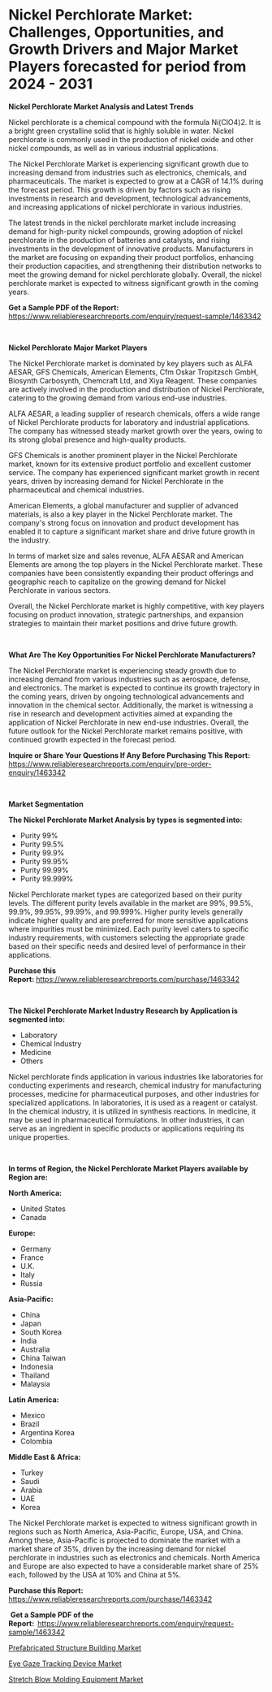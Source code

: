 <p><h1>Nickel Perchlorate Market: Challenges, Opportunities, and Growth Drivers and Major Market Players forecasted for period from 2024 - 2031</h1></p><p><strong>Nickel Perchlorate Market Analysis and Latest Trends</strong></p>
<p><p>Nickel perchlorate is a chemical compound with the formula Ni(ClO4)2. It is a bright green crystalline solid that is highly soluble in water. Nickel perchlorate is commonly used in the production of nickel oxide and other nickel compounds, as well as in various industrial applications.</p><p>The Nickel Perchlorate Market is experiencing significant growth due to increasing demand from industries such as electronics, chemicals, and pharmaceuticals. The market is expected to grow at a CAGR of 14.1% during the forecast period. This growth is driven by factors such as rising investments in research and development, technological advancements, and increasing applications of nickel perchlorate in various industries.</p><p>The latest trends in the nickel perchlorate market include increasing demand for high-purity nickel compounds, growing adoption of nickel perchlorate in the production of batteries and catalysts, and rising investments in the development of innovative products. Manufacturers in the market are focusing on expanding their product portfolios, enhancing their production capacities, and strengthening their distribution networks to meet the growing demand for nickel perchlorate globally. Overall, the nickel perchlorate market is expected to witness significant growth in the coming years.</p></p>
<p><strong>Get a Sample PDF of the Report:&nbsp;</strong> <a href="https://www.reliableresearchreports.com/enquiry/request-sample/1463342">https://www.reliableresearchreports.com/enquiry/request-sample/1463342</a></p>
<p>&nbsp;</p>
<p><strong>Nickel Perchlorate Major Market Players</strong></p>
<p><p>The Nickel Perchlorate market is dominated by key players such as ALFA AESAR, GFS Chemicals, American Elements, Cfm Oskar Tropitzsch GmbH, Biosynth Carbosynth, Chemcraft Ltd, and Xiya Reagent. These companies are actively involved in the production and distribution of Nickel Perchlorate, catering to the growing demand from various end-use industries.</p><p>ALFA AESAR, a leading supplier of research chemicals, offers a wide range of Nickel Perchlorate products for laboratory and industrial applications. The company has witnessed steady market growth over the years, owing to its strong global presence and high-quality products.</p><p>GFS Chemicals is another prominent player in the Nickel Perchlorate market, known for its extensive product portfolio and excellent customer service. The company has experienced significant market growth in recent years, driven by increasing demand for Nickel Perchlorate in the pharmaceutical and chemical industries.</p><p>American Elements, a global manufacturer and supplier of advanced materials, is also a key player in the Nickel Perchlorate market. The company's strong focus on innovation and product development has enabled it to capture a significant market share and drive future growth in the industry.</p><p>In terms of market size and sales revenue, ALFA AESAR and American Elements are among the top players in the Nickel Perchlorate market. These companies have been consistently expanding their product offerings and geographic reach to capitalize on the growing demand for Nickel Perchlorate in various sectors.</p><p>Overall, the Nickel Perchlorate market is highly competitive, with key players focusing on product innovation, strategic partnerships, and expansion strategies to maintain their market positions and drive future growth.</p></p>
<p>&nbsp;</p>
<p><strong>What Are The Key Opportunities For Nickel Perchlorate Manufacturers?</strong></p>
<p><p>The Nickel Perchlorate market is experiencing steady growth due to increasing demand from various industries such as aerospace, defense, and electronics. The market is expected to continue its growth trajectory in the coming years, driven by ongoing technological advancements and innovation in the chemical sector. Additionally, the market is witnessing a rise in research and development activities aimed at expanding the application of Nickel Perchlorate in new end-use industries. Overall, the future outlook for the Nickel Perchlorate market remains positive, with continued growth expected in the forecast period.</p></p>
<p><strong>Inquire or Share Your Questions If Any Before Purchasing This Report:</strong> <a href="https://www.reliableresearchreports.com/enquiry/pre-order-enquiry/1463342">https://www.reliableresearchreports.com/enquiry/pre-order-enquiry/1463342</a></p>
<p>&nbsp;</p>
<p><strong>Market Segmentation</strong></p>
<p><strong>The Nickel Perchlorate Market Analysis by types is segmented into:</strong></p>
<p><ul><li>Purity 99%</li><li>Purity 99.5%</li><li>Purity 99.9%</li><li>Purity 99.95%</li><li>Purity 99.99%</li><li>Purity 99.999%</li></ul></p>
<p><p>Nickel Perchlorate market types are categorized based on their purity levels. The different purity levels available in the market are 99%, 99.5%, 99.9%, 99.95%, 99.99%, and 99.999%. Higher purity levels generally indicate higher quality and are preferred for more sensitive applications where impurities must be minimized. Each purity level caters to specific industry requirements, with customers selecting the appropriate grade based on their specific needs and desired level of performance in their applications.</p></p>
<p><strong>Purchase this Report:&nbsp;</strong><a href="https://www.reliableresearchreports.com/purchase/1463342">https://www.reliableresearchreports.com/purchase/1463342</a></p>
<p>&nbsp;</p>
<p><strong>The Nickel Perchlorate Market Industry Research by Application is segmented into:</strong></p>
<p><ul><li>Laboratory</li><li>Chemical Industry</li><li>Medicine</li><li>Others</li></ul></p>
<p><p>Nickel perchlorate finds application in various industries like laboratories for conducting experiments and research, chemical industry for manufacturing processes, medicine for pharmaceutical purposes, and other industries for specialized applications. In laboratories, it is used as a reagent or catalyst. In the chemical industry, it is utilized in synthesis reactions. In medicine, it may be used in pharmaceutical formulations. In other industries, it can serve as an ingredient in specific products or applications requiring its unique properties.</p></p>
<p>&nbsp;</p>
<p><strong>In terms of Region, the Nickel Perchlorate Market Players available by Region are:</strong></p>
<p>
    <p> <strong> North America: </strong>
        <ul>
            <li>United States</li>
            <li>Canada</li>
        </ul>
        </p> 
    <p> <strong> Europe: </strong>
        <ul>
            <li>Germany</li>
            <li>France</li>
            <li>U.K.</li>
            <li>Italy</li>
            <li>Russia</li>
        </ul>
        </p> 
    <p> <strong> Asia-Pacific: </strong>
        <ul>
            <li>China</li>
            <li>Japan</li>
            <li>South Korea</li>
            <li>India</li>
            <li>Australia</li>
            <li>China Taiwan</li>
            <li>Indonesia</li>
            <li>Thailand</li>
            <li>Malaysia</li>
        </ul>
        </p> 
    <p> <strong> Latin America: </strong>
        <ul>
            <li>Mexico</li>
            <li>Brazil</li>
            <li>Argentina Korea</li>
            <li>Colombia</li>
        </ul>
        </p> 
    <p> <strong> Middle East & Africa: </strong>
        <ul>
            <li>Turkey</li>
            <li>Saudi</li>
            <li>Arabia</li>
            <li>UAE</li>
            <li>Korea</li>
        </ul>
    </p>
    </p>
<p><p>The Nickel Perchlorate market is expected to witness significant growth in regions such as North America, Asia-Pacific, Europe, USA, and China. Among these, Asia-Pacific is projected to dominate the market with a market share of 35%, driven by the increasing demand for nickel perchlorate in industries such as electronics and chemicals. North America and Europe are also expected to have a considerable market share of 25% each, followed by the USA at 10% and China at 5%.</p></p>
<p><strong>Purchase this Report: </strong><a href="https://www.reliableresearchreports.com/purchase/1463342">https://www.reliableresearchreports.com/purchase/1463342</a></p>
<p>&nbsp;<strong>Get a Sample PDF of the Report:&nbsp;&nbsp;</strong><a href="https://www.reliableresearchreports.com/enquiry/request-sample/1463342">https://www.reliableresearchreports.com/enquiry/request-sample/1463342</a></p>
<p><strong></strong></p>
<p><p><a href="https://view.publitas.com/reportprime-1/prefabricated-structure-building-market-research-report-provides-critical-insights-that-can-help-shape-business-development-and-investment-strategies/">Prefabricated Structure Building Market</a></p><p><a href="https://view.publitas.com/reportprime-1/eye-gaze-tracking-device-market-size-share-trends-analysis-report-by-material-by-type-by-end-user-by-region-and-segment-forecasts-2023-2030/">Eye Gaze Tracking Device Market</a></p><p><a href="https://view.publitas.com/reportprime-1/stretch-blow-molding-equipment-market-insights-market-players-and-forecast-till-2030/">Stretch Blow Molding Equipment Market</a></p></p>